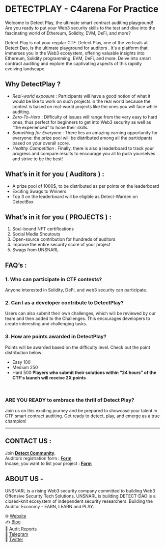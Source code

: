 #  DETECTPLAY - C4arena For Practice

Welcome to Detect Play, the ultimate smart contract auditing playground! Are you ready to put your Web3 security skills to the test and dive into the fascinating world of Ethereum, Solidity, EVM, DeFi, and more?

Detect Play is not your regular CTF. Detect Play, one of the verticals at Detect Dao, is the ultimate playground for auditors . It's a platform that immerses you in the Web3 ecosystem, offering valuable insights into Ethereum, Solidity programming, EVM, DeFi, and more. Delve into smart contract auditing and explore the captivating aspects of this rapidly evolving landscape.



## Why DetectPlay ? 

- *Real-world exposure*  : Participants will have a good notion of what it would be like to work on such projects in the real world because the contest is based on real-world projects like the ones you will face while auditing.
- *Zero-To-Hero* : Difficulty of issues will range from the very easy to hard ones, thus perfect for beginners to get into Web3 security as well as “the experienced” to hone their skills.
- *Something for Everyone* : There lies an amazing earning opportunity for everyone: the prize pool will be distributed among all the participants based on your overall score.
- *Healthy Competition* : Finally, there is also a leaderboard to track your  progress and compare results to encourage you all to push yourselves and strive to be the best!


## What’s in it for you ( Auditors )  : 

- A prize pool of 1000$, to be distributed as per points on the leaderboard
- Exciting Swags to Winners
- Top 3 on the leaderboard will be eligible as Detect-Warden on DetectBox

## What’s in it for you ( PROJECTS ) : 
1. Soul-bound NFT certifications 
2. Social Media Shoutouts 
3. Open-source contribution for hundreds of auditors
4. Improve the entire security score of your project
5. Swags from UNSNARL


## FAQ’s : 

### 1. Who can participate in CTF contests?
Anyone interested in Solidity, DeFi, and web3 security can participate.

### 2. Can I as a developer contribute to DetectPlay?
Users can also submit their own challenges, which will be reviewed by our team and then added to the Challenges. This encourages developers to create interesting and challenging tasks.

### 3. How are points awarded in DetectPlay?
Points will be awarded based on the difficulty level. Check out the point distribution below:
- Easy 100
- Medium 250
- Hard 500 
**Players who submit their solutions within “24 hours” of the CTF's launch will receive 2X points**
<br />


### ARE YOU READY to embrace the thrill of Detect Play? 

Join us on this exciting journey and be prepared to showcase your talent in CTF smart contract auditing. Get ready to detect, play, and emerge as a true champion! 

---

## CONTACT US :

Join **[Detect Community](https://t.me/detectcommunity)**. <br />
Auditors registration form : **[Form](https://forms.gle/5qWc2sKxSmYt1Ent8)** <br />
Incase, you want to list your project : **[Form](https://forms.gle/axss4Qta576m9MsR8)** <br />

## ABOUT US - 

UNSNARL is a rising Web3 security company committed to building Web3 Offensive Security Tech Solutions. UNSNARL is building DETECT-DAO is a closed-knit ecosystem of independent security researchers. Building the Auditor Economy - EARN, LEARN and PLAY.  

🌐  [Website](https://www.detectbox.io/)<br />
 ✍️  [Blog](https://medium.com/@unsnarl_secure)<br />
📑  [Audit Reports](https://github.com/UNSNARL)<br />
📩  [Telegram](https://t.me/detectcommunity)<br />
📨  [Twitter](https://twitter.com/unsnarl_secure)<br />
